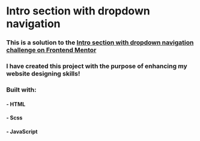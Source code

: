 # Intro section with dropdown navigation

### This is a solution to the [Intro section with dropdown navigation challenge on Frontend Mentor](https://www.frontendmentor.io/challenges/intro-section-with-dropdown-navigation-ryaPetHE5)

### I have created this project with the purpose of enhancing my website designing skills!

### Built with:
#### - HTML
#### - Scss
#### - JavaScript